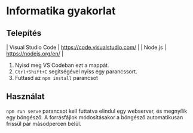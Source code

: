 # Informatika gyakorlat

## Telepítés

| Visual Studio Code | https://code.visualstudio.com/ |
| Node.js | https://nodejs.org/en/ |

1. Nyisd meg VS Codeban ezt a mappát.
2. `Ctrl+Shift+C` segítségével nyiss egy parancssort.
3. Futtasd az `npm install` parancsot

## Használat
`npm run serve` parancsot kell futtatva elindul egy webserver, és megnyílik egy böngésző.
A forrásfájlok módosításakor a böngésző automatikusan frissül pár másodpercen belül.
